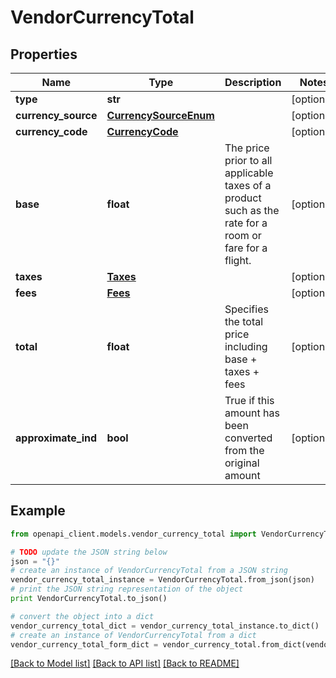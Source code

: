 # VendorCurrencyTotal


## Properties
Name | Type | Description | Notes
------------ | ------------- | ------------- | -------------
**type** | **str** |  | [optional] 
**currency_source** | [**CurrencySourceEnum**](CurrencySourceEnum.md) |  | [optional] 
**currency_code** | [**CurrencyCode**](CurrencyCode.md) |  | [optional] 
**base** | **float** | The price prior to all applicable taxes of a product such as the rate for a room or fare for a flight. | [optional] 
**taxes** | [**Taxes**](Taxes.md) |  | [optional] 
**fees** | [**Fees**](Fees.md) |  | [optional] 
**total** | **float** | Specifies the total price including base + taxes + fees | [optional] 
**approximate_ind** | **bool** | True if this amount has been converted from the original amount | [optional] 

## Example

```python
from openapi_client.models.vendor_currency_total import VendorCurrencyTotal

# TODO update the JSON string below
json = "{}"
# create an instance of VendorCurrencyTotal from a JSON string
vendor_currency_total_instance = VendorCurrencyTotal.from_json(json)
# print the JSON string representation of the object
print VendorCurrencyTotal.to_json()

# convert the object into a dict
vendor_currency_total_dict = vendor_currency_total_instance.to_dict()
# create an instance of VendorCurrencyTotal from a dict
vendor_currency_total_form_dict = vendor_currency_total.from_dict(vendor_currency_total_dict)
```
[[Back to Model list]](../README.md#documentation-for-models) [[Back to API list]](../README.md#documentation-for-api-endpoints) [[Back to README]](../README.md)


